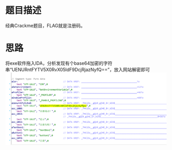 # 题目描述
经典Crackme题目，FLAG就是注册码。

# 思路
将exe软件拖入IDA，分析发现有个base64加密的字符串“UENURntFYTV5X0RvX05ldF9DcjRjazNyfQ==”，放入网站解密即可  
![image](https://github.com/haozipang/JarvisOJ_CTF_Practice/blob/master/%E5%9B%BE%E7%89%87/Classical%20Crackme.png)
